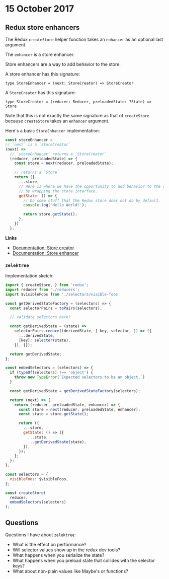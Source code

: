 # 15 October 2017

## Redux store enhancers

The Redux `createStore` helper function takes an `enhancer` as an optional last 
argument.

The `enhancer` is a store enhancer.

Store enhancers are a way to add behavior to the store.

A store enhancer has this signature:

```
type StoreEnhancer = (next: StoreCreator) => StoreCreator
```

A `StoreCreator` has this signature:

```
type StoreCreator = (reducer: Reducer, preloadedState: ?State) => Store
```

Note that this is not exactly the same signature as that of `createStore` because
`createStore` takes an `enhancer` argument.

Here's a basic `StoreEnhancer` implementation:

```javascript
const storeEnhancer = 
// `next` is a `StoreCreator`
(next) => 
  // `storeEnhancer` returns a `StoreCreator`
  (reducer, preloadedState) => {
    const store = next(reducer, preloadedState);

    // returns a `Store`
    return ({
      ...store,  
      // Here is where we have the opportunity to add behavior to the store
      // by wrapping the store interface.
      getState: () => {
        // Do some stuff that the Redux store does not do by default.
        console.log('Hello World!');

        return store.getState();
      },
    })
  };
```

**Links**

- [Documentation: Store creator](http://redux.js.org/docs/Glossary.html#store-creator)
- [Documentation: Store enhancer](http://redux.js.org/docs/Glossary.html#store-enhancer)


### `zelektree`

Implementation sketch:

```javascript
import { createStore, } from 'redux';
import reducer from './reducers';
import $visibleFoos from './selectors/visible-foos'

const getDerivedStateFactory = (selectors) => {
  const selectorPairs = toPairs(selectors);

  // validate selectors here?

  const getDerivedState = (state) =>
    selectorPairs.reduce((derivedState, [ key, selector, ]) => ({
      ...derivedState,
      [key]: selector(state),
    }), {});

  return getDerivedState;
};

const embedSelectors = (selectors) => {
  if (typeOf(selectors) !== 'object') {
    throw new TypeError(`Expected selectors to be an object.`)
  }

  const getDerivedState = getDerivedStateFactory(selectors);

  return (next) => {
    return (reducer, preloadedState, enhancer) => {
      const store = next(reducer, preloadedState, enhancer);
      const state = store.getState();

      return ({
        ...store,
        getState: () => ({
          ...state,
          ...getDerivedState(state),
        }),
      });
    };
  };
};

const selectors = {
  visibleFoos: $visibleFoos,
};

const createStore(
  reducer,
  embedSelectors(selectors)
);
```

## Questions

Questions I have about `zelektree`:

- What is the effect on performance?
- Will selector values show up in the redux dev tools?
- What happens when you serialize the state?
- What happens when you preload state that collides with the selector keys?
- What about non-plain values like Maybe's or functions?
